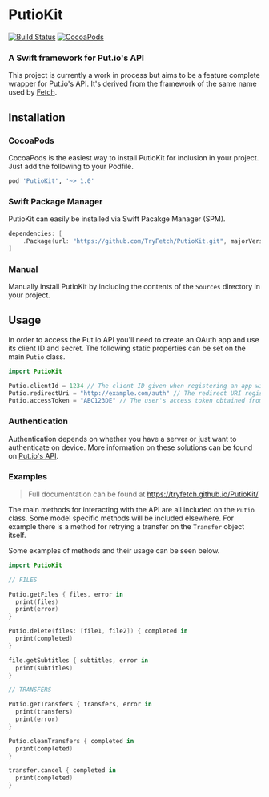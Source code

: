 # PutioKit
[![Build Status](https://travis-ci.org/TryFetch/PutioKit.svg?branch=master)](https://travis-ci.org/TryFetch/PutioKit) [![CocoaPods](https://img.shields.io/cocoapods/p/AFNetworking.svg)](https://cocoapods.org/pods/PutioKit) 

### A Swift framework for Put.io's API

This project is currently a work in process but aims to be a feature complete wrapper for Put.io's API. It's derived from the framework of the same name used by [Fetch](https://github.com/TryFetch/Fetch).

## Installation

### CocoaPods

CocoaPods is the easiest way to install PutioKit for inclusion in your project. Just add the following to your Podfile.

```ruby
pod 'PutioKit', '~> 1.0'
```

### Swift Package Manager

PutioKit can easily be installed via Swift Pacakge Manager (SPM).

```swift
dependencies: [
    .Package(url: "https://github.com/TryFetch/PutioKit.git", majorVersion: 1)
]
```

### Manual

Manually install PutioKit by including the contents of the `Sources` directory in your project.

## Usage

In order to access the Put.io API you'll need to create an OAuth app and use its client ID and secret. The following static properties can be set on the main `Putio` class.

```swift
import PutioKit

Putio.clientId = 1234 // The client ID given when registering an app with Put.io
Putio.redirectUri = "http://example.com/auth" // The redirect URI registered with Put.io
Putio.accessToken = "ABC123DE" // The user's access token obtained from OAuth
```

### Authentication

Authentication depends on whether you have a server or just want to authenticate on device. More information on these solutions can be found on [Put.io's API](https://put.io/v2/docs/gettingstarted.html#authentication-and-access).

### Examples

> Full documentation can be found at https://tryfetch.github.io/PutioKit/

The main methods for interacting with the API are all included on the `Putio` class. Some model specific methods will be included elsewhere. For example there is a method for retrying a transfer on the `Transfer` object itself.

Some examples of methods and their usage can be seen below.

```swift
import PutioKit

// FILES

Putio.getFiles { files, error in
  print(files)
  print(error)
}

Putio.delete(files: [file1, file2]) { completed in
  print(completed)
}

file.getSubtitles { subtitles, error in
  print(subtitles)
}

// TRANSFERS

Putio.getTransfers { transfers, error in
  print(transfers)
  print(error)
}

Putio.cleanTransfers { completed in
  print(completed)
}

transfer.cancel { completed in
  print(completed)
}
```
